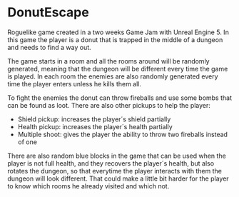 # DonutEscape
Roguelike game created in a two weeks Game Jam with Unreal Engine 5. In this game the player is a donut that is trapped in the middle of a dungeon and needs to find a way out.

The game starts in a room and all the rooms around will be randomly generated, meaning that the dungeon will be different every time the game is played. In each room the enemies are also randomly generated every time the player enters unless he kills them all.

To fight the enemies the donut can throw fireballs and use some bombs that can be found as loot. There are also other pickups to help the player:
- Shield pickup: increases the player´s shield partially
- Health pickup: increases the player´s health partially
- Multiple shoot: gives the player the ability to throw two fireballs instead of one

There are also random blue blocks in the game that can be used when the player is not full health, and they recovers the player´s health, but also rotates the dungeon, so that everytime the player interacts with them the dungeon will look different. That could make a little bit harder for the player to know which rooms he already visited and which not.
